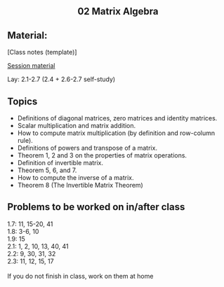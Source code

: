 <h2 align="center">02 Matrix Algebra</h2>

## Material:

[Class notes (template)]

[Session material](https://viaucdk-my.sharepoint.com/:f:/g/personal/rib_viauc_dk/EgCkADot6NBNgecwld6KLpwBki3OkF32RFBmtB_xbwSBoQ?e=DY1uNJ)

<p>Lay:&nbsp;2.1-2.7 (2.4 + 2.6-2.7 self-study)</p>

## Topics
<ul>
 <li>Definitions of diagonal matrices, zero matrices and identity matrices.</li>
 <li>Scalar multiplication and matrix addition.</li>
 <li>How to compute matrix multiplication (by definition and row-column rule).</li>
 <li>Definitions of powers and transpose of a matrix.</li>
 <li>Theorem 1, 2 and 3 on the properties of matrix operations.</li>
 <li>Definition of invertible matrix.</li>
 <li>Theorem 5, 6, and 7.</li>
 <li>How to compute the inverse of a matrix.</li>
 <li>Theorem 8 (The Invertible Matrix Theorem)</li>
</ul>

## Problems to be worked on in/after class

<p>1.7: 11, 15-20, 41​​​ &nbsp;<br />
1.8: 3-6, 10 &nbsp;<br />
1.9: 15 &nbsp;&nbsp;&nbsp;&nbsp;&nbsp;<br />
2.1: 1, 2, 10, 13, 40, 41 &nbsp;&nbsp;<br />
2.2: 9, 30, 31, 32 &nbsp;&nbsp;<br />
​2.3: 11, 12, 15, 17 &nbsp;<br />
&nbsp;&nbsp;&nbsp;&nbsp;&nbsp;<br />
If you do not finish in class, work on them at home</p>
